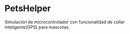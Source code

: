 # PetsHelper
 Simulación de microcontrolador con funcionalidad de collar inteligente(GPS) para mascotas.

